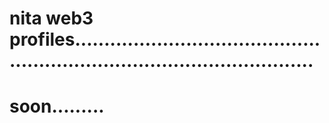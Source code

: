 # nita web3 profiles..............................................................................................
# soon.........
